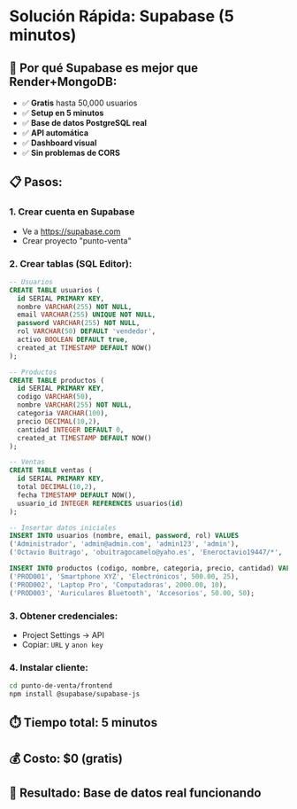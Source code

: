 # Solución Rápida: Supabase (5 minutos)

## 🚀 Por qué Supabase es mejor que Render+MongoDB:
- ✅ **Gratis** hasta 50,000 usuarios
- ✅ **Setup en 5 minutos**
- ✅ **Base de datos PostgreSQL real**
- ✅ **API automática**
- ✅ **Dashboard visual**
- ✅ **Sin problemas de CORS**

## 📋 Pasos:

### 1. Crear cuenta en Supabase
- Ve a https://supabase.com
- Crear proyecto "punto-venta"

### 2. Crear tablas (SQL Editor):
```sql
-- Usuarios
CREATE TABLE usuarios (
  id SERIAL PRIMARY KEY,
  nombre VARCHAR(255) NOT NULL,
  email VARCHAR(255) UNIQUE NOT NULL,
  password VARCHAR(255) NOT NULL,
  rol VARCHAR(50) DEFAULT 'vendedor',
  activo BOOLEAN DEFAULT true,
  created_at TIMESTAMP DEFAULT NOW()
);

-- Productos
CREATE TABLE productos (
  id SERIAL PRIMARY KEY,
  codigo VARCHAR(50),
  nombre VARCHAR(255) NOT NULL,
  categoria VARCHAR(100),
  precio DECIMAL(10,2),
  cantidad INTEGER DEFAULT 0,
  created_at TIMESTAMP DEFAULT NOW()
);

-- Ventas
CREATE TABLE ventas (
  id SERIAL PRIMARY KEY,
  total DECIMAL(10,2),
  fecha TIMESTAMP DEFAULT NOW(),
  usuario_id INTEGER REFERENCES usuarios(id)
);

-- Insertar datos iniciales
INSERT INTO usuarios (nombre, email, password, rol) VALUES
('Administrador', 'admin@admin.com', 'admin123', 'admin'),
('Octavio Buitrago', 'obuitragocamelo@yaho.es', 'Eneroctavio19447/*', 'admin');

INSERT INTO productos (codigo, nombre, categoria, precio, cantidad) VALUES
('PROD001', 'Smartphone XYZ', 'Electrónicos', 500.00, 25),
('PROD002', 'Laptop Pro', 'Computadoras', 2000.00, 10),
('PROD003', 'Auriculares Bluetooth', 'Accesorios', 50.00, 50);
```

### 3. Obtener credenciales:
- Project Settings → API
- Copiar: `URL` y `anon key`

### 4. Instalar cliente:
```bash
cd punto-de-venta/frontend
npm install @supabase/supabase-js
```

## ⏱️ Tiempo total: 5 minutos
## 💰 Costo: $0 (gratis)
## 🎯 Resultado: Base de datos real funcionando